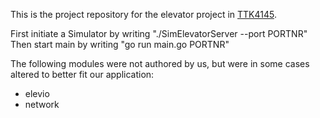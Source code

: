 

This is the project repository for the elevator project in [TTK4145](https://github.com/TTK4145).

First initiate a Simulator by writing "./SimElevatorServer --port PORTNR"
Then start main by writing "go run main.go PORTNR"



The following modules were not authored by us, but were in some cases altered to better fit our application:
* elevio
* network 

